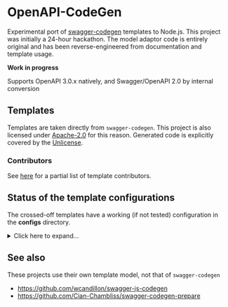 # OpenAPI-CodeGen

Experimental port of [swagger-codegen](https://github.com/swagger-api/swagger-codegen) templates to Node.js. This project was initially a 24-hour hackathon. The model adaptor code is entirely original and has been reverse-engineered from documentation and template usage.

**Work in progress**

Supports OpenAPI 3.0.x natively, and Swagger/OpenAPI 2.0 by internal conversion

## Templates

Templates are taken directly from `swagger-codegen`. This project is also licensed under [Apache-2.0](LICENSE) for this reason. Generated code is explicitly covered by the [Unlicense](templates/_common/UNLICENSE).

### Contributors

See [here](https://github.com/swagger-api/swagger-codegen#template-creator) for a partial list of template contributors.

## Status of the template configurations

The crossed-off templates have a working (if not tested) configuration in the **configs** directory.

<details>
<summary>Click here to expand...</summary>

* ~~\_common~~ *contains Apache-2.0 and Unlicense licenses*
*  Ada
*  akka-scala
*  android
*  ~~apache2~~ - **needs work**
*  apex
*  aspnetcore
*  bash
*  clojure
*  codegen
*  ~~confluenceWikiDocs~~ - **needs testing**
*  cpprest
*  csharp
*  csharp-dotnet2
*  dart
*  ~~debug~~ - *used for dumping the model state*
*  Eiffel
*  elixir
*  erlang-client
*  erlang-server
*  finch
*  flash
*  flaskConnexion
*  go
*  go-server
*  ~~Groovy~~ - **untested**
*  haskell-http-client
*  haskell-servant
*  ~~htmlDocs~~ - *appears to work*
*  ~~htmlDocs2~~ - *appears to work, no console errors logged*
*  Java
*  JavaInflector
*  JavaJaxRS
*  JavaPlayFramework
*  Javascript
*  Javascript-Closure-Angular
*  JavaSpring
*  JavaVertXServer
*  JMeter
*  kotlin-client
*  lua
*  lumen
*  MSF4J
*  nancyfx
*  ~~nodejs~~ - **untested**
*  objc
*  ~~openapi~~ - *outputs the input definition (in OpenAPI 3.0.x form)*
*  perl
*  php
*  ~~php-silex~~ - **untested**
*  php-symfony
*  pistache-server
*  powershell
*  python
*  qt5cpp
*  r
*  rails5
*  restbed
*  ruby
*  rust
*  rust-server
*  scala
*  scalatra
*  scalaz
*  sinatra
*  slim
*  ~~swagger~~ - *outputs the input definition (in original form if OpenAPI 2.0)*
*  ~~swagger-static~~ - **tested** *template modified to include partials*
*  swift
*  swift3
*  swift4
*  tizen
*  typescript-angular
*  typescript-angularjs
*  typescript-aurelia
*  typescript-fetch
*  typescript-jquery
*  ~~typescript-node~~ - **untested**
*  undertow
*  ~~validator~~ - *uses swagger2openapi's OpenAPI 3.0 validator internally*
*  ze-ph
</details>

## See also

These projects use their own template model, not that of `swagger-codegen`

* https://github.com/wcandillon/swagger-js-codegen
* https://github.com/Cian-Chambliss/swagger-codegen-prepare

